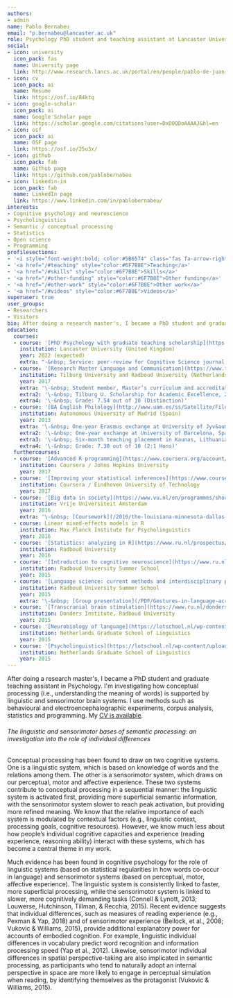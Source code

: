 ```yaml
---
authors:
- admin
name: Pablo Bernabeu
email: "p.bernabeu@lancaster.ac.uk"
role: Psychology PhD student and teaching assistant at Lancaster University
social:
- icon: university
  icon_pack: fas
  name: University page
  link: http://www.research.lancs.ac.uk/portal/en/people/pablo-de-juan-bernabeu
- icon: cv
  icon_pack: ai
  name: Resume
  link: https://osf.io/84ktq
- icon: google-scholar
  icon_pack: ai
  name: Google Scholar page
  link: https://scholar.google.com/citations?user=DxD0QDoAAAAJ&hl=en
- icon: osf
  icon_pack: ai
  name: OSF page
  link: https://osf.io/25u3x/
- icon: github
  icon_pack: fab
  name: Github page
  link: https://github.com/pablobernabeu
- icon: linkedin-in
  icon_pack: fab
  name: LinkedIn page
  link: https://www.linkedin.com/in/pablobernabeu/
interests:
- Cognitive psychology and neuroscience
- Psycholinguistics
- Semantic / conceptual processing
- Statistics
- Open science
- Programming
profilesections:
- '<i style="font-weight:bold; color:#5B6574" class="fas fa-arrow-right fa-xs"> &nbsp; </i><a href="/#bio" style="color:#5B6574">Experience</a>'
- '<a href="/#teaching" style="color:#6F7B8E">Teaching</a>'
- '<a href="/#skills" style="color:#6F7B8E">Skills</a>'
- '<a href="/#other-funding" style="color:#6F7B8E">Other funding</a>'
- '<a href="/#other-work" style="color:#6F7B8E">Other work</a>'
- '<a href="/#videos" style="color:#6F7B8E">Videos</a>'
superuser: true
user_groups:
- Researchers
- Visitors
bio: After doing a research master's, I became a PhD student and graduate teaching assistant in Psychology. I'm investigating how conceptual processing is supported by linguistic and sensorimotor brain systems. I use methods such as behavioural and electroencephalographic experiments, corpus analysis, statistics and programming.
education:
  courses:
  - course: '[PhD Psychology with graduate teaching scholarship](https://www.lancaster.ac.uk/study/postgraduate/postgraduate-courses/psychology-phd/)'
    institution: Lancaster University (United Kingdom)
    year: 2022 (expected)
    extra: "-&nbsp; Service: peer-review for Cognitive Science journal, Psychological Science Accelerator; internship facilitation; contribution to departmental 'Prospr' website."
  - course: '[Research Master Language and Communication](https://www.tilburguniversity.edu/education/masters-programmes/research-master-linguistics-and-communication-sciences)'
    institution: Tilburg University and Radboud University (Netherlands)
    year: 2017
    extra: '\-&nbsp; Student member, Master’s curriculum and accreditation committee'
    extra2: '\-&nbsp; Tilburg U. Scholarship for Academic Excellence, 2014/2015'
    extra4: '\-&nbsp; Grade: 7.54 out of 10 (Distinction)'
  - course: '[BA English Philology](http://www.uam.es/ss/Satellite/FilosofiayLetras/es/1242658506907/contenidoFinal/Grado_en_Estudios_Ingleses.htm)'
    institution: Autonomous University of Madrid (Spain)
    year: 2013
    extra: '\-&nbsp; One-year Erasmus exchange at University of Jyv&auml;skyl&auml;, Finland'
    extra2: '\-&nbsp; One-year exchange at University of Barcelona, Spain'
    extra3: '\-&nbsp; Six-month teaching placement in Kaunas, Lithuania'
    extra4: '\-&nbsp; Grade: 7.30 out of 10 (2:1 Hons)'
  furthercourses:
  - course: '[Advanced R programming](https://www.coursera.org/account/accomplishments/verify/FMNADHCTXZEZ)'
    institution: Coursera / Johns Hopkins University
    year: 2017
  - course: '[Improving your statistical inferences](https://www.coursera.org/account/accomplishments/verify/QET2VHFEHHEK)'
    institution: Coursera / Eindhoven University of Technology
    year: 2017
  - course: '[Big data in society](https://www.vu.nl/en/programmes/short/summer-school/courses/big-data-in-society/index.aspx)'
    institution: Vrije Universiteit Amsterdam
    year: 2016
    extra: '\-&nbsp; [Coursework](/2016/the-louisiana-minnesota-dallas-crisis-across-media-and-time-a-big-data-exercise/)'
  - course: Linear mixed-effects models in R
    institution: Max Planck Institute for Psycholinguistics
    year: 2016
  - course: '[Statistics: analyzing in R](https://www.ru.nl/prospectus/2016/socsci/courses-osiris/bs/sow-bs82-statistics-analyzing/)'
    institution: Radboud University
    year: 2016
  - course: '[Introduction to cognitive neuroscience](https://www.ru.nl/radboudsummerschool/)'
    institution: Radboud University Summer School
    year: 2015
  - course: '[Language science: current methods and interdisciplinary perspectives](https://www.ru.nl/radboudsummerschool/)'
    institution: Radboud University Summer School
    year: 2015
    extra: '\-&nbsp; [Group presentation](/PDF/Gestures-in-language-across-cultures.pdf)'
  - course: '[Transcranial brain stimulation](https://www.ru.nl/donders/agenda/donders-tool-kits/vm-tool-kits/donders-brain-stimulation-tool-kit-version-2/)'
    institution: Donders Institute, Radboud University
    year: 2015
  - course: '[Neurobiology of language](https://lotschool.nl/wp-content/uploads/2019/06/LOT-Schools-1997-2019-2.pdf)'
    institution: Netherlands Graduate School of Linguistics
    year: 2015
  - course: '[Psycholinguistics](https://lotschool.nl/wp-content/uploads/2019/06/LOT-Schools-1997-2019-2.pdf)'
    institution: Netherlands Graduate School of Linguistics
    year: 2015
---
```


After doing a research master's, I became a PhD student and graduate teaching assistant in Psychology. I'm investigating how conceptual processing (i.e., understanding the meaning of words) is supported by linguistic and sensorimotor brain systems. I use methods such as behavioural and electroencephalographic experiments, corpus analysis, statistics and programming. My [CV is available](https://osf.io/84ktq).

###### The linguistic and sensorimotor bases of semantic processing: an investigation into the role of individual differences

Conceptual processing has been found to draw on two cognitive systems. One is a linguistic system, which is based on knowledge of words and the relations among them. The other is a sensorimotor system, which draws on our perceptual, motor and affective experience. These two systems contribute to conceptual processing in a sequential manner: the linguistic system is activated first, providing more superficial semantic information, with the sensorimotor system slower to reach peak activation, but providing more refined meaning. We know that the relative importance of each system is modulated by contextual factors (e.g., linguistic context, processing goals, cognitive resources). However, we know much less about how people’s individual cognitive capacities and experience (reading experience, reasoning ability) interact with these systems, which has become a central theme in my work.

Much evidence has been found in cognitive psychology for the role of linguistic systems (based on statistical regularities in how words co-occur in language) and sensorimotor systems (based on perceptual, motor, affective experience). The linguistic system is consistently linked to faster, more superficial processing, while the sensorimotor system is linked to slower, more cognitively demanding tasks (Connell & Lynott, 2013; Louwerse, Hutchinson, Tillman, & Recchia, 2015). Recent evidence suggests that individual differences, such as measures of reading experience (e.g., Pexman & Yap, 2018) and of sensorimotor experience (Beilock, et al., 2008; Vukovic & Williams, 2015), provide additional explanatory power for accounts of embodied cognition. For example, linguistic individual differences in vocabulary predict word recognition and information processing speed (Yap et al., 2012). Likewise, sensorimotor individual differences in spatial perspective-taking are also implicated in semantic processing, as participants who tend to naturally adopt an internal perspective in space are more likely to engage in perceptual simulation when reading, by identifying themselves as the protagonist (Vukovic & Williams, 2015).

